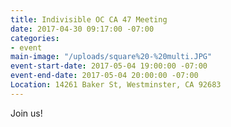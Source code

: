 ```yaml
---
title: Indivisible OC CA 47 Meeting
date: 2017-04-30 09:17:00 -07:00
categories:
- event
main-image: "/uploads/square%20-%20multi.JPG"
event-start-date: 2017-05-04 19:00:00 -07:00
event-end-date: 2017-05-04 20:00:00 -07:00
Location: 14261 Baker St, Westminster, CA 92683
---
```


Join us!